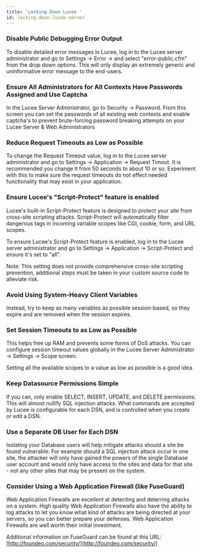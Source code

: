 ```yaml
---
title: 'Locking Down Lucee '
id: locking-down-lucee-server
---
```


### Disable Public Debugging Error Output ###

To disable detailed error messages in Lucee, log in to the Lucee server administrator and go to Settings -> Error -> and select "error-public.cfm" from the drop down options. This will only display an extremely generic and uninformative error message to the end-users.

### Ensure All Administrators for All Contexts Have Passwords Assigned and Use Captcha ###

In the Lucee Server Administrator, go to Security -> Password. From this screen you can set the passwords of all existing web contexts and enable captcha's to prevent brute-forcing password breaking attempts on your Lucee Server & Web Administrators

### Reduce Request Timeouts as Low as Possible ###

To change the Request Timeout value, log in to the Lucee server administrator and go to Settings -> Application -> Request Timout. It is recommended you change it from 50 seconds to about 10 or so. Experiment with this to make sure the request timeouts do not effect needed functionality that may exist in your application.

### Ensure Lucee's "Script-Protect" feature is enabled ###

Lucee's built-in Script-Protect feature is designed to protect your site from cross-site scripting attacks. Script-Protect will automatically filter dangerous tags in incoming variable scopes like CGI, cookie, form, and URL scopes.

To ensure Lucee's Script-Protect feature is enabled, log in to the Lucee server administrator and go to Settings -> Application -> Script-Protect and ensure it's set to "all".

Note: This setting does not provide comprehensive cross-site scripting prevention, additional steps must be taken in your custom source code to alleviate risk.

### Avoid Using System-Heavy Client Variables ###

Instead, try to keep as many variables as possible session-based, so they expire and are removed when the session expires.

### Set Session Timeouts to as Low as Possible ###

This helps free up RAM and prevents some forms of DoS attacks. You can configure session timeout values globally in the Lucee Server Administrator -> Settings -> Scope screen.

Setting all the available scopes to a value as low as possible is a good idea.

### Keep Datasource Permissions Simple ###

If you can, only enable SELECT, INSERT, UPDATE, and DELETE permissions. This will almost nullify SQL injection attacks. What commands are accepted by Lucee is configurable for each DSN, and is controlled when you create or edit a DSN.

### Use a Separate DB User for Each DSN ###

Isolating your Database users will help mitigate attacks should a site be found vulnerable. For example should a SQL injection attack occur in one site, the attacker will only have gained the powers of the single Database user account and would only have access to the sites and data for that site - not any other sites that may be present on the system.


### Consider Using a Web Application Firewall (like FuseGuard) ###

Web Application Firewalls are excellent at detecting and deterring attacks on a system. High quality Web Application Firewalls also have the ability to log attacks to let you know what kind of attacks are being directed at your servers, so you can better prepare your defenses. Web Application Firewalls are well worth their initial investment.

Additional information on FuseGuard can be found at this URL: [http://foundeo.com/security/](http://foundeo.com/security/)
